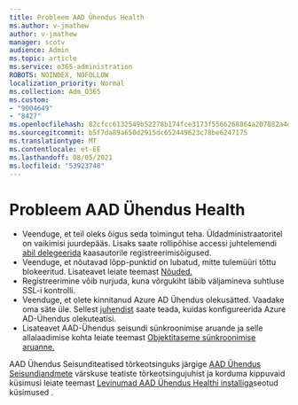 ```yaml
---
title: Probleem AAD Ühendus Health
ms.author: v-jmathew
author: v-jmathew
manager: scotv
audience: Admin
ms.topic: article
ms.service: o365-administration
ROBOTS: NOINDEX, NOFOLLOW
localization_priority: Normal
ms.collection: Adm_O365
ms.custom:
- "9004649"
- "8427"
ms.openlocfilehash: 82cfcc6132549b52278b174fce3173f5566268864a207882a4dd639cb8024ee3
ms.sourcegitcommit: b5f7da89a650d2915dc652449623c78be6247175
ms.translationtype: MT
ms.contentlocale: et-EE
ms.lasthandoff: 08/05/2021
ms.locfileid: "53923748"
---
```

# <a name="problem-with-aad-connect-health"></a>Probleem AAD Ühendus Health

- Veenduge, et teil oleks õigus seda toimingut teha. Üldadministraatoritel on vaikimisi juurdepääs. Lisaks saate rollipõhise accessi juhtelemendi [abil delegeerida](https://docs.microsoft.com/azure/active-directory/connect-health/active-directory-aadconnect-health-operations) kaasautorile registreerimisõigused.
- Veenduge, et nõutavad lõpp-punktid on lubatud, mitte tulemüüri tõttu blokeeritud. Lisateavet leiate teemast [Nõuded.](https://docs.microsoft.com/azure/active-directory/hybrid/how-to-connect-health-agent-install)
- Registreerimine võib nurjuda, kuna võrgukiht läbib väljamineva suhtluse SSL-i kontrolli.
- Veenduge, et olete kinnitanud Azure AD Ühendus olekusätted. Vaadake oma säte üle. Sellest [juhendist](https://docs.microsoft.com/azure/active-directory/hybrid/how-to-connect-health-operations) saate teada, kuidas konfigureerida Azure AD-Ühendus olekuteatisi.
- Lisateavet AAD-Ühendus seisundi sünkroonimise aruande ja selle allalaadimise kohta leiate teemast [Objektitaseme sünkroonimise aruanne.](https://docs.microsoft.com/azure/active-directory/hybrid/how-to-connect-health-sync)

AAD Ühendus Seisunditeatised tõrkeotsinguks järgige [AAD Ühendus Seisundiandmete](https://docs.microsoft.com/azure/active-directory/hybrid/how-to-connect-health-data-freshness) värskuse teatiste tõrkeotsingujuhist ja korduma kippuvaid küsimusi leiate teemast [Levinumad AAD Ühendus Healthi installiga](https://docs.microsoft.com/azure/active-directory/hybrid/reference-connect-health-faq)seotud küsimused .
